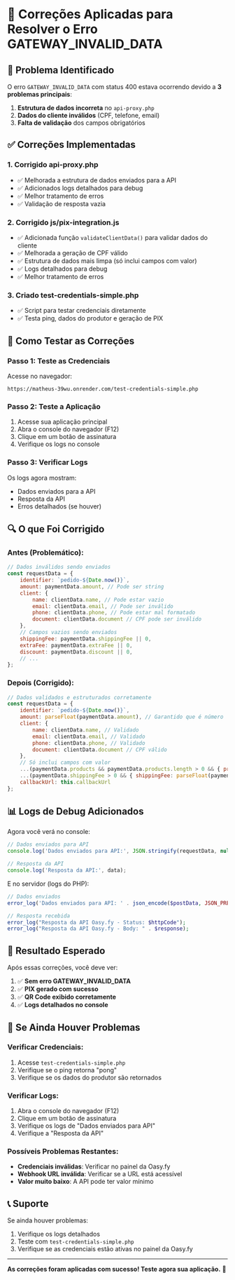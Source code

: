 # 🔧 Correções Aplicadas para Resolver o Erro GATEWAY_INVALID_DATA

## 🚨 **Problema Identificado**

O erro `GATEWAY_INVALID_DATA` com status 400 estava ocorrendo devido a **3 problemas principais**:

1. **Estrutura de dados incorreta** no `api-proxy.php`
2. **Dados do cliente inválidos** (CPF, telefone, email)
3. **Falta de validação** dos campos obrigatórios

## ✅ **Correções Implementadas**

### 1. **Corrigido api-proxy.php**
- ✅ Melhorada a estrutura de dados enviados para a API
- ✅ Adicionados logs detalhados para debug
- ✅ Melhor tratamento de erros
- ✅ Validação de resposta vazia

### 2. **Corrigido js/pix-integration.js**
- ✅ Adicionada função `validateClientData()` para validar dados do cliente
- ✅ Melhorada a geração de CPF válido
- ✅ Estrutura de dados mais limpa (só inclui campos com valor)
- ✅ Logs detalhados para debug
- ✅ Melhor tratamento de erros

### 3. **Criado test-credentials-simple.php**
- ✅ Script para testar credenciais diretamente
- ✅ Testa ping, dados do produtor e geração de PIX

## 🧪 **Como Testar as Correções**

### **Passo 1: Teste as Credenciais**
Acesse no navegador:
```
https://matheus-39wu.onrender.com/test-credentials-simple.php
```

### **Passo 2: Teste a Aplicação**
1. Acesse sua aplicação principal
2. Abra o console do navegador (F12)
3. Clique em um botão de assinatura
4. Verifique os logs no console

### **Passo 3: Verificar Logs**
Os logs agora mostram:
- Dados enviados para a API
- Resposta da API
- Erros detalhados (se houver)

## 🔍 **O que Foi Corrigido**

### **Antes (Problemático):**
```javascript
// Dados inválidos sendo enviados
const requestData = {
    identifier: `pedido-${Date.now()}`,
    amount: paymentData.amount, // Pode ser string
    client: {
        name: clientData.name, // Pode estar vazio
        email: clientData.email, // Pode ser inválido
        phone: clientData.phone, // Pode estar mal formatado
        document: clientData.document // CPF pode ser inválido
    },
    // Campos vazios sendo enviados
    shippingFee: paymentData.shippingFee || 0,
    extraFee: paymentData.extraFee || 0,
    discount: paymentData.discount || 0,
    // ...
};
```

### **Depois (Corrigido):**
```javascript
// Dados validados e estruturados corretamente
const requestData = {
    identifier: `pedido-${Date.now()}`,
    amount: parseFloat(paymentData.amount), // Garantido que é número
    client: {
        name: clientData.name, // Validado
        email: clientData.email, // Validado
        phone: clientData.phone, // Validado
        document: clientData.document // CPF válido
    },
    // Só inclui campos com valor
    ...(paymentData.products && paymentData.products.length > 0 && { products: paymentData.products }),
    ...(paymentData.shippingFee > 0 && { shippingFee: parseFloat(paymentData.shippingFee) }),
    callbackUrl: this.callbackUrl
};
```

## 📊 **Logs de Debug Adicionados**

Agora você verá no console:
```javascript
// Dados enviados para API
console.log('Dados enviados para API:', JSON.stringify(requestData, null, 2));

// Resposta da API
console.log('Resposta da API:', data);
```

E no servidor (logs do PHP):
```php
// Dados enviados
error_log('Dados enviados para API: ' . json_encode($postData, JSON_PRETTY_PRINT));

// Resposta recebida
error_log("Resposta da API Oasy.fy - Status: $httpCode");
error_log("Resposta da API Oasy.fy - Body: " . $response);
```

## 🎯 **Resultado Esperado**

Após essas correções, você deve ver:

1. ✅ **Sem erro GATEWAY_INVALID_DATA**
2. ✅ **PIX gerado com sucesso**
3. ✅ **QR Code exibido corretamente**
4. ✅ **Logs detalhados no console**

## 🚨 **Se Ainda Houver Problemas**

### **Verificar Credenciais:**
1. Acesse `test-credentials-simple.php`
2. Verifique se o ping retorna "pong"
3. Verifique se os dados do produtor são retornados

### **Verificar Logs:**
1. Abra o console do navegador (F12)
2. Clique em um botão de assinatura
3. Verifique os logs de "Dados enviados para API"
4. Verifique a "Resposta da API"

### **Possíveis Problemas Restantes:**
- **Credenciais inválidas**: Verificar no painel da Oasy.fy
- **Webhook URL inválida**: Verificar se a URL está acessível
- **Valor muito baixo**: A API pode ter valor mínimo

## 📞 **Suporte**

Se ainda houver problemas:
1. Verifique os logs detalhados
2. Teste com `test-credentials-simple.php`
3. Verifique se as credenciais estão ativas no painel da Oasy.fy

---

**As correções foram aplicadas com sucesso! Teste agora sua aplicação.** 🚀
